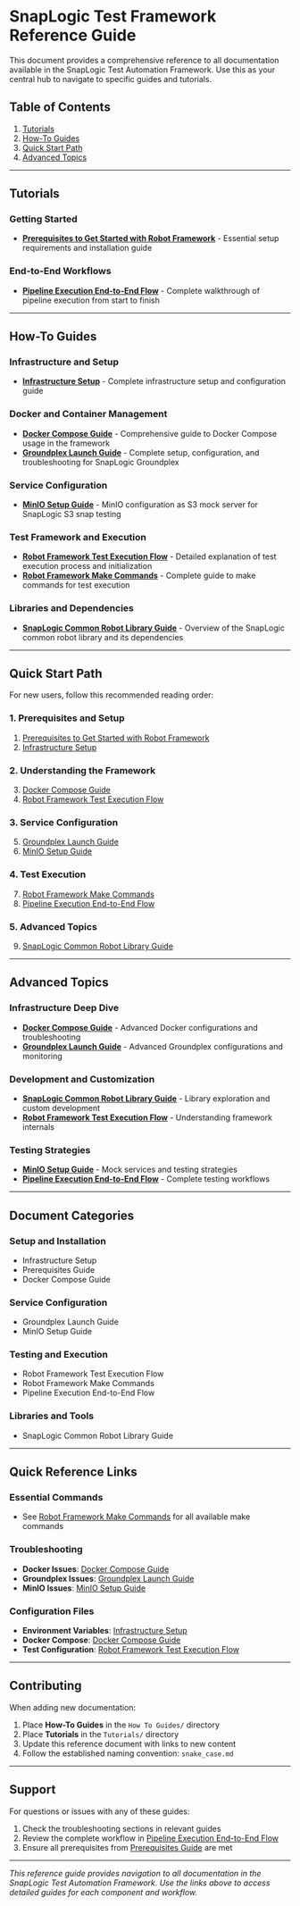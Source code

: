 # SnapLogic Test Framework Reference Guide

This document provides a comprehensive reference to all documentation available in the SnapLogic Test Automation Framework. Use this as your central hub to navigate to specific guides and tutorials.

## Table of Contents

1. [Tutorials](#tutorials)
2. [How-To Guides](#how-to-guides)
3. [Quick Start Path](#quick-start-path)
4. [Advanced Topics](#advanced-topics)

---

## Tutorials

### Getting Started
- **[Prerequisites to Get Started with Robot Framework](Tutorials/prereqs_to_get_started_with_robotframework.md)** - Essential setup requirements and installation guide

### End-to-End Workflows
- **[Pipeline Execution End-to-End Flow](Tutorials/pipeline_execution_end_end_flow.md)** - Complete walkthrough of pipeline execution from start to finish

---

## How-To Guides

### Infrastructure and Setup
- **[Infrastructure Setup](How%20To%20Guides/Infrastructure_setup.md)** - Complete infrastructure setup and configuration guide

### Docker and Container Management
- **[Docker Compose Guide](How%20To%20Guides/docker_compose_guide.md)** - Comprehensive guide to Docker Compose usage in the framework
- **[Groundplex Launch Guide](How%20To%20Guides/groundplex_launch_guide.md)** - Complete setup, configuration, and troubleshooting for SnapLogic Groundplex

### Service Configuration
- **[MinIO Setup Guide](How%20To%20Guides/minio_setup_guide.md)** - MinIO configuration as S3 mock server for SnapLogic S3 snap testing

### Test Framework and Execution
- **[Robot Framework Test Execution Flow](How%20To%20Guides/robot_framework_test_execution_flow.md)** - Detailed explanation of test execution process and initialization
- **[Robot Framework Make Commands](How%20To%20Guides/robot_framework_tests_make_commands.md)** - Complete guide to make commands for test execution

### Libraries and Dependencies
- **[SnapLogic Common Robot Library Guide](How%20To%20Guides/snaplogic_common_robot_library_guide.md)** - Overview of the SnapLogic common robot library and its dependencies

---

## Quick Start Path

For new users, follow this recommended reading order:

### 1. Prerequisites and Setup
1. [Prerequisites to Get Started with Robot Framework](Tutorials/prereqs_to_get_started_with_robotframework.md)
2. [Infrastructure Setup](How%20To%20Guides/Infrastructure_setup.md)

### 2. Understanding the Framework
3. [Docker Compose Guide](How%20To%20Guides/docker_compose_guide.md)
4. [Robot Framework Test Execution Flow](How%20To%20Guides/robot_framework_test_execution_flow.md)

### 3. Service Configuration
5. [Groundplex Launch Guide](How%20To%20Guides/groundplex_launch_guide.md)
6. [MinIO Setup Guide](How%20To%20Guides/minio_setup_guide.md)

### 4. Test Execution
7. [Robot Framework Make Commands](How%20To%20Guides/robot_framework_tests_make_commands.md)
8. [Pipeline Execution End-to-End Flow](Tutorials/pipeline_execution_end_end_flow.md)

### 5. Advanced Topics
9. [SnapLogic Common Robot Library Guide](How%20To%20Guides/snaplogic_common_robot_library_guide.md)

---

## Advanced Topics

### Infrastructure Deep Dive
- **[Docker Compose Guide](How%20To%20Guides/docker_compose_guide.md)** - Advanced Docker configurations and troubleshooting
- **[Groundplex Launch Guide](How%20To%20Guides/groundplex_launch_guide.md)** - Advanced Groundplex configurations and monitoring

### Development and Customization
- **[SnapLogic Common Robot Library Guide](How%20To%20Guides/snaplogic_common_robot_library_guide.md)** - Library exploration and custom development
- **[Robot Framework Test Execution Flow](How%20To%20Guides/robot_framework_test_execution_flow.md)** - Understanding framework internals

### Testing Strategies
- **[MinIO Setup Guide](How%20To%20Guides/minio_setup_guide.md)** - Mock services and testing strategies
- **[Pipeline Execution End-to-End Flow](Tutorials/pipeline_execution_end_end_flow.md)** - Complete testing workflows

---

## Document Categories

### Setup and Installation
- Infrastructure Setup
- Prerequisites Guide
- Docker Compose Guide

### Service Configuration
- Groundplex Launch Guide
- MinIO Setup Guide

### Testing and Execution
- Robot Framework Test Execution Flow
- Robot Framework Make Commands
- Pipeline Execution End-to-End Flow

### Libraries and Tools
- SnapLogic Common Robot Library Guide

---

## Quick Reference Links

### Essential Commands
- See [Robot Framework Make Commands](How%20To%20Guides/robot_framework_tests_make_commands.md) for all available make commands

### Troubleshooting
- **Docker Issues**: [Docker Compose Guide](How%20To%20Guides/docker_compose_guide.md#troubleshooting-guide)
- **Groundplex Issues**: [Groundplex Launch Guide](How%20To%20Guides/groundplex_launch_guide.md#troubleshooting-guide)
- **MinIO Issues**: [MinIO Setup Guide](How%20To%20Guides/minio_setup_guide.md#troubleshooting)

### Configuration Files
- **Environment Variables**: [Infrastructure Setup](How%20To%20Guides/Infrastructure_setup.md)
- **Docker Compose**: [Docker Compose Guide](How%20To%20Guides/docker_compose_guide.md)
- **Test Configuration**: [Robot Framework Test Execution Flow](How%20To%20Guides/robot_framework_test_execution_flow.md)

---

## Contributing

When adding new documentation:

1. Place **How-To Guides** in the `How To Guides/` directory
2. Place **Tutorials** in the `Tutorials/` directory  
3. Update this reference document with links to new content
4. Follow the established naming convention: `snake_case.md`

---

## Support

For questions or issues with any of these guides:

1. Check the troubleshooting sections in relevant guides
2. Review the complete workflow in [Pipeline Execution End-to-End Flow](Tutorials/pipeline_execution_end_end_flow.md)
3. Ensure all prerequisites from [Prerequisites Guide](Tutorials/prereqs_to_get_started_with_robotframework.md) are met

---

*This reference guide provides navigation to all documentation in the SnapLogic Test Automation Framework. Use the links above to access detailed guides for each component and workflow.*